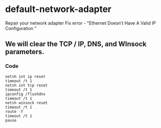 # default-network-adapter
Repair your network adapter
Fix error - "Ethernet Doesn’t Have A Valid IP Configuration "

## We will clear the TCP / IP, DNS, and WInsock parameters.

### Code
```
netsh int ip reset
timeout /t 1
netsh int tcp reset
timeout /t 1
ipconfig /flushdns
timeout /t 1
netsh winsock reset
timeout /t 1
route -f
timeout /t 1
pause
```
